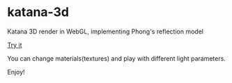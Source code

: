 # katana-3d


Katana 3D render in WebGL, implementing Phong's reflection model

[Try it](https://alejandrobaron.github.io/katana-3d/)

You can change materials(textures) and play with different light parameters.

Enjoy!
